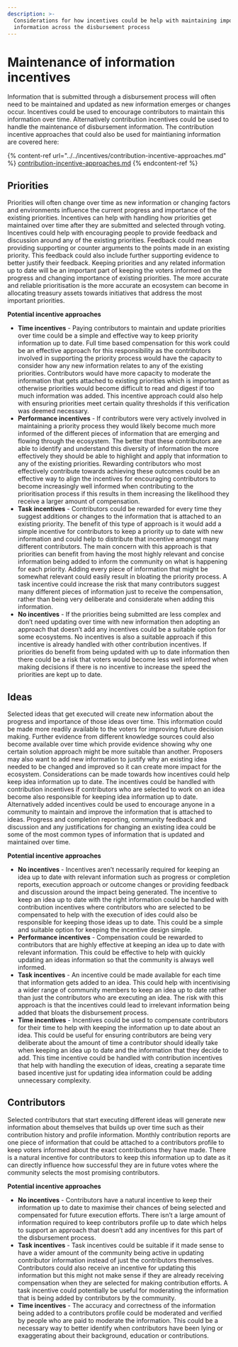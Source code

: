 ```yaml
---
description: >-
  Considerations for how incentives could be help with maintaining important
  information across the disbursement process
---
```


# Maintenance of information incentives

Information that is submitted through a disbursement process will often need to be maintained and updated as new information emerges or changes occur. Incentives could be used to encourage contributors to maintain this information over time. Alternatively contribution incentives could be used to handle the maintenance of disbursement information. The contribution incentive approaches that could also be used for maintianing information are covered here:

{% content-ref url="../../incentives/contribution-incentive-approaches.md" %}
[contribution-incentive-approaches.md](../../incentives/contribution-incentive-approaches.md)
{% endcontent-ref %}



## Priorities

Priorities will often change over time as new information or changing factors and environments influence the current progress and importance of the existing priorities. Incentives can help with handling how priorities get maintained over time after they are submitted and selected through voting. Incentives could help with encouraging people to provide feedback and discussion around any of the existing priorities. Feedback could mean providing supporting or counter arguments to the points made in an existing priority. This feedback could also include further supporting evidence to better justify their feedback. Keeping priorities and any related information up to date will be an important part of keeping the voters informed on the progress and changing importance of existing priorities. The more accurate and reliable prioritisation is the more accurate an ecosystem can become in allocating treasury assets towards initiatives that address the most important priorities.



**Potential incentive approaches**

* **Time incentives** - Paying contributors to maintain and update priorities over time could be a simple and effective way to keep priority information up to date. Full time based compensation for this work could be an effective approach for this responsibility as the contributors involved in supporting the priority process would have the capacity to consider how any new information relates to any of the existing priorities. Contributors would have more capacity to moderate the information that gets attached to existing priorities which is important as otherwise priorities would become difficult to read and digest if too much information was added. This incentive approach could also help with ensuring priorities meet certain quality thresholds if this verification was deemed necessary.
* **Performance incentives** - If contributors were very actively involved in maintaining a priority process they would likely become much more informed of the different pieces of information that are emerging and flowing through the ecosystem. The better that these contributors are able to identify and understand this diversity of information the more effectively they should be able to highlight and apply that information to any of the existing priorities. Rewarding contributors who most effectively contribute towards achieving these outcomes could be an effective way to align the incentives for encouraging contributors to become increasingly well informed when contributing to the prioritisation process if this results in them increasing the likelihood they receive a larger amount of compensation.
* **Task incentives** - Contributors could be rewarded for every time they suggest additions or changes to the information that is attached to an existing priority. The benefit of this type of approach is it would add a simple incentive for contributors to keep a priority up to date with new information and could help to distribute that incentive amongst many different contributors. The main concern with this approach is that priorities can benefit from having the most highly relevant and concise information being added to inform the community on what is happening for each priority. Adding every piece of information that might be somewhat relevant could easily result in bloating the priority process. A task incentive could increase the risk that many contributors suggest many different pieces of information just to receive the compensation, rather than being very deliberate and considerate when adding this information.
* **No incentives** - If the priorities being submitted are less complex and don’t need updating over time with new information then adopting an approach that doesn’t add any incentives could be a suitable option for some ecosystems. No incentives is also a suitable approach if this incentive is already handled with other contribution incentives. If priorities do benefit from being updated with up to date information then there could be a risk that voters would become less well informed when making decisions if there is no incentive to increase the speed the priorities are kept up to date.



## Ideas

Selected ideas that get executed will create new information about the progress and importance of those ideas over time. This information could be made more readily available to the voters for improving future decision making. Further evidence from different knowledge sources could also become available over time which provide evidence showing why one certain solution approach might be more suitable than another. Proposers may also want to add new information to justify why an existing idea needed to be changed and improved so it can create more impact for the ecosystem. Considerations can be made towards how incentives could help keep idea information up to date. The incentives could be handled with contribution incentives if contributors who are selected to work on an idea become also responsible for keeping idea information up to date. Alternatively added incentives could be used to encourage anyone in a community to maintain and improve the information that is attached to ideas. Progress and completion reporting, community feedback and discussion and any justifications for changing an existing idea could be some of the most common types of information that is updated and maintained over time.



**Potential incentive approaches**

* **No incentives** - Incentives aren’t necessarily required for keeping an idea up to date with relevant information such as progress or completion reports, execution approach or outcome changes or providing feedback and discussion around the impact being generated. The incentive to keep an idea up to date with the right information could be handled with contribution incentives where contributors who are selected to be compensated to help with the execution of ides could also be responsible for keeping those ideas up to date. This could be a simple and suitable option for keeping the incentive design simple.
* **Performance incentives** - Compensation could be rewarded to contributors that are highly effective at keeping an idea up to date with relevant information. This could be effective to help with quickly updating an ideas information so that the community is always well informed.
* **Task incentives** - An incentive could be made available for each time that information gets added to an idea. This could help with incentivising a wider range of community members to keep an idea up to date rather than just the contributors who are executing an idea. The risk with this approach is that the incentives could lead to irrelevant information being added that bloats the disbursement process.
* **Time incentives** - Incentives could be used to compensate contributors for their time to help with keeping the information up to date about an idea. This could be useful for ensuring contributors are being very deliberate about the amount of time a contributor should ideally take when keeping an idea up to date and the information that they decide to add. This time incentive could be handled with contribution incentives that help with handling the execution of ideas, creating a separate time based incentive just for updating idea information could be adding unnecessary complexity.



## Contributors

Selected contributors that start executing different ideas will generate new information about themselves that builds up over time such as their contribution history and profile information. Monthly contribution reports are one piece of information that could be attached to a contributors profile to keep voters informed about the exact contributions they have made. There is a natural incentive for contributors to keep this information up to date as it can directly influence how successful they are in future votes where the community selects the most promising contributors.



**Potential incentive approaches**

* **No incentives** - Contributors have a natural incentive to keep their information up to date to maximise their chances of being selected and compensated for future execution efforts. There isn’t a large amount of information required to keep contributors profile up to date which helps to support an approach that doesn’t add any incentives for this part of the disbursement process.
* **Task incentives** - Task incentives could be suitable if it made sense to have a wider amount of the community being active in updating contributor information instead of just the contributors themselves. Contributors could also receive an incentive for updating this information but this might not make sense if they are already receiving compensation when they are selected for making contribution efforts. A task incentive could potentially be useful for moderating the information that is being added by contributors by the community.
* **Time incentives** - The accuracy and correctness of the information being added to a contributors profile could be moderated and verified by people who are paid to moderate the information. This could be a necessary way to better identify when contributors have been lying or exaggerating about their background, education or contributions.
